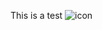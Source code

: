 This is a test ![icon](https://github.com/user-attachments/assets/b421a106-1da3-476a-9aed-143a1056cca7)
